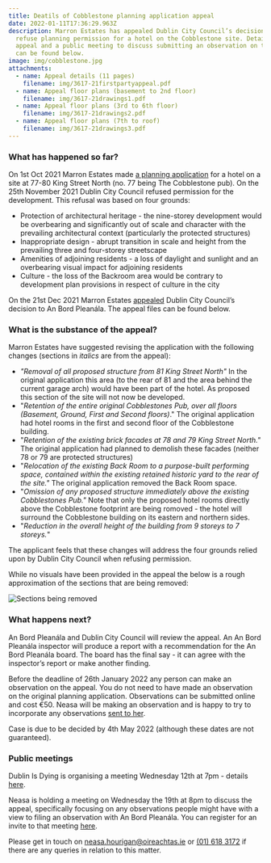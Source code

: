 ```yaml
---
title: Deatils of Cobblestone planning application appeal
date: 2022-01-11T17:36:29.963Z
description: Marron Estates has appealed Dublin City Council’s decision to
  refuse planning permission for a hotel on the Cobblestone site. Details of the
  appeal and a public meeting to discuss submitting an observation on the appeal
  can be found below.
image: img/cobblestone.jpg
attachments:
  - name: Appeal details (11 pages)
    filename: img/3617-21firstpartyappeal.pdf
  - name: Appeal floor plans (basement to 2nd floor)
    filename: img/3617-21drawings1.pdf
  - name: Appeal floor plans (3rd to 6th floor)
    filename: img/3617-21drawings2.pdf
  - name: Appeal floor plans (7th to roof)
    filename: img/3617-21drawings3.pdf
---
```

### What has happened so far?

On 1st Oct 2021 Marron Estates made [a planning application](https://planning.agileapplications.ie/dublincity/application-details/146422) for a hotel on a site at 77-80 King Street North (no. 77 being The Cobblestone pub). On the 25th November 2021 Dublin City Council refused permission for the development. This refusal was based on four grounds:

* Protection of architectural heritage - the nine-storey development would be overbearing and significantly out of scale and character with the prevailing architectural context (particularly the protected structures)
* Inappropriate design - abrupt transition in scale and height from the prevailing three and four-storey streetscape
* Amenities of adjoining residents - a loss of daylight and sunlight and an overbearing visual impact for adjoining residents
* Culture - the loss of the Backroom area would be contrary to development plan provisions in respect of culture in the city

On the 21st Dec 2021 Marron Estates [appealed](https://www.pleanala.ie/en-ie/case/312298) Dublin City Council’s decision to An Bord Pleanála. The appeal files can be found below.

### What is the substance of the appeal?

Marron Estates have suggested revising the application with the following changes (sections in *italics* are from the appeal):

* *"Removal of all proposed structure from 81 King Street North"* In the original application this area (to the rear of 81 and the area behind the current garage arch) would have been part of the hotel. As proposed this section of the site will not now be developed.
* "*Retention of the entire original Cobblestones Pub, over all floors (Basement, Ground, First and Second floors)*." The original application had hotel rooms in the first and second floor of the Cobblestone building.
* "*Retention of the existing brick facades at 78 and 79 King Street North."* The original application had planned to demolish these facades (neither 78 or 79 are protected structures)
* "*Relocation of the existing Back Room to a purpose-built performing space, contained within the existing retained historic yard to the rear of the site."*  The original application removed the Back Room space.
* "*Omission of any proposed structure immediately above the existing Cobblestones Pub."* Note that only the proposed hotel rooms directly above the Cobblestone footprint are being romoved - the hotel will surround the Cobblestone building on its eastern and northern sides. 
* "*Reduction in the overall height of the building from 9 storeys to 7 storeys.*"

The applicant feels that these changes will address the four grounds relied upon by Dublin City Council when refusing permission.

While no visuals have been provided in the appeal the below is a rough approximation of the sections that are being removed:

![Sections being removed](/img/cobblestone-new.png "Sections being removed")

### What happens next?

An Bord Pleanála and Dublin City Council will review the appeal. An An Bord Pleanála inspector will produce a report with a recommendation for the An Bord Pleanála board. The board has the final say - it can agree with the inspector’s report or make another finding.

Before the deadline of 26th January 2022 any person can make an observation on the appeal. You do not need to have made an observation on the original planning application. Observations can be submitted online and cost €50.  Neasa will be making an observation and is happy to try to incorporate any observations [sent to her](mailto:neasa.hourigan@oireachtas.ie?subject=Cobblestone%20appeal&body=Dear%20Neasa%2C%0D%0A%0D%0A). 

Case is due to be decided by 4th May 2022 (although these dates are not guaranteed).

### Public meetings

Dublin Is Dying is organising a meeting Wednesday 12th at 7pm - details [here](https://twitter.com/DublinIsDying/status/1479510637453713412).

Neasa is holding a meeting on Wednesday the 19th at 8pm to discuss the appeal, specifically focusing on any observations people might have with a view to filing an observation with An Bord Pleanála.  You can register for an invite to that meeting [here](https://m.neasahourigan.com/cobblestone).

Please get in touch on [neasa.hourigan@oireachtas.ie](mailto:neasa.hourigan@oireachtas.ie?subject=Cobblestone%20appeal&body=Dear%20Neasa%2C%0D%0A%0D%0A) or [(01) 618 3172](tel:+35316183172) if there are any queries in relation to this matter.